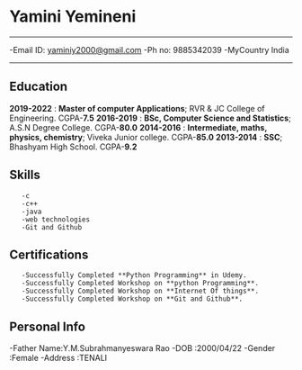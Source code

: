 Yamini Yemineni
===============

-------------------     ----------------------------
-Email ID:                   yaminiy2000@gmail.com
-Ph no:                          9885342039
-MyCountry                         India
-------------------     ----------------------------

Education
---------

**2019-2022**
:          **Master of computer Applications**; RVR & JC College of Engineering.
CGPA-**7.5**
**2016-2019**
:           **BSc, Computer Science and Statistics**; A.S.N Degree College.
CGPA-**80.0**
**2014-2016**
:           **Intermediate, maths, physics, chemistry**; Viveka Junior college.
CGPA-**85.0**
**2013-2014**
:           **SSC**; Bhashyam High School.
CGPA-**9.2**

Skills
------
       -c
       -c++
       -java
       -web technologies
       -Git and Github
Certifications
--------------
       -Successfully Completed **Python Programming** in Udemy.
       -Successfully Completed Workshop on **python Programming**.
       -Successfully Completed Workshop on **Internet Of things**.
       -Successfully Completed Workshop on **Git and Github**.
Personal Info
-------------
-Father Name:Y.M.Subrahmanyeswara Rao
-DOB        :2000/04/22
-Gender     :Female
-Address    :TENALI

